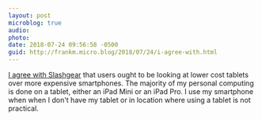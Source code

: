 ```yaml
---
layout: post
microblog: true
audio: 
photo: 
date: 2018-07-24 09:56:58 -0500
guid: http://frankm.micro.blog/2018/07/24/i-agree-with.html
---
```

[I agree with Slashgear](https://www.slashgear.com/keep-your-iphone-or-galaxy-note-ipad-best-tablet-android-guide-23538525/) that users ought to be looking at lower cost tablets over more expensive smartphones. The majority of my personal computing is done on a tablet, either an iPad Mini or an iPad Pro. I use my smartphone when when I don't have my tablet or in location where using a tablet is not practical. 
